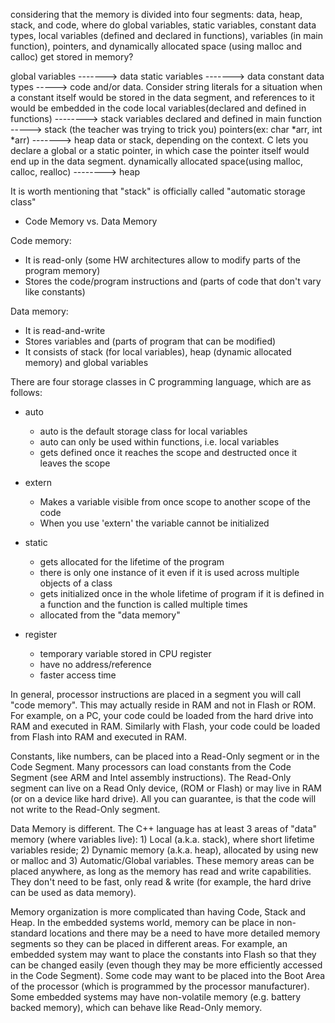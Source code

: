 considering that the memory is divided into four segments: data, heap, stack, and code, where do global variables, static variables, constant data types, local variables 
(defined and declared in functions), variables (in main function), pointers, and dynamically allocated space (using malloc and calloc) get stored in memory?



global variables -------> data 
static variables -------> data 
constant data types -----> code and/or data. Consider string literals for a situation when a constant itself would be stored in the data segment, and references to it would be embedded in the code
local variables(declared and defined in functions) --------> stack 
variables declared and defined in main function -----> stack (the teacher was trying to trick you)
pointers(ex: char *arr, int *arr) -------> heap data or stack, depending on the context. C lets you declare a global or a static pointer, in which case the pointer itself would end up in the data segment.
dynamically allocated space(using malloc, calloc, realloc) --------> heap

It is worth mentioning that "stack" is officially called "automatic storage class"

- Code Memory vs. Data Memory


Code memory: 
- It is read-only (some HW architectures allow to modify parts of the program memory)
- Stores the code/program instructions and (parts of code that don't vary like constants)

Data memory: 
- It is read-and-write
- Stores variables and (parts of program that can be modified)
- It consists of stack (for local variables), heap (dynamic allocated memory) and global variables

There are four storage classes in C programming language, which are as follows:
- auto 
  - auto is the default storage class for local variables
  - auto can only be used within functions, i.e. local variables
  - gets defined once it reaches the scope and destructed once it leaves the scope 


- extern
  - Makes a variable visible from once scope to another scope of the code 
  - When you use 'extern' the variable cannot be initialized

- static
  - gets allocated for the lifetime of the program
  - there is only one instance of it even if it is used across multiple objects of a class
  - gets initialized once in the whole lifetime of program if it is defined in a function and the function is called multiple times
  - allocated from the "data memory"

- register
  - temporary variable stored in CPU register
  - have no address/reference
  - faster access time



In general, processor instructions are placed in a segment you will call "code memory". 
This may actually reside in RAM and not in Flash or ROM. For example, on a PC, your code could be loaded from the hard drive into RAM and executed in RAM. 
Similarly with Flash, your code could be loaded from Flash into RAM and executed in RAM.

Constants, like numbers, can be placed into a Read-Only segment or in the Code Segment. 
Many processors can load constants from the Code Segment (see ARM and Intel assembly instructions). 
The Read-Only segment can live on a Read Only device, (ROM or Flash) or may live in RAM (or on a device like hard drive).
 All you can guarantee, is that the code will not write to the Read-Only segment.

Data Memory is different. The C++ language has at least 3 areas of "data" memory (where variables live): 1) Local (a.k.a. stack), 
where short lifetime variables reside; 2) Dynamic memory (a.k.a. heap), allocated by using new or malloc and 3) Automatic/Global variables. 
These memory areas can be placed anywhere, as long as the memory has read and write capabilities. 
They don't need to be fast, only read & write (for example, the hard drive can be used as data memory).

Memory organization is more complicated than having Code, Stack and Heap.
In the embedded systems world, memory can be place in non-standard locations 
and there may be a need to have more detailed memory segments so they can be placed in different areas. 
For example, an embedded system may want to place the constants into Flash so that they can be changed easily
(even though they may be more efficiently accessed in the Code Segment). Some code may want to be placed into the Boot Area of the processor 
(which is programmed by the processor manufacturer). Some embedded systems may have non-volatile memory (e.g. battery backed memory),
which can behave like Read-Only memory.


